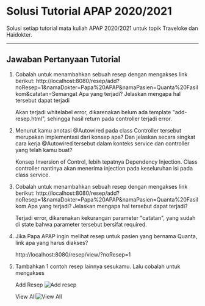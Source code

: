 # Solusi Tutorial APAP 2020/2021
Solusi setiap tutorial mata kuliah APAP 2020/2021 untuk topik Traveloke dan Haidokter.

---

## Jawaban Pertanyaan Tutorial 
1. Cobalah untuk menambahkan sebuah resep dengan mengakses link berikut:
   http://localhost:8080/resep/add?noResep=1&namaDokter=Papa%20APAP&namaPasien=Quanta%20Fasilkom&catatan=Semangat Apa yang terjadi? Jelaskan mengapa hal tersebut dapat terjadi

   Akan terjadi whitelabel error, dikarenakan belum ada template "add-resep.html", sehingga hasil return pada controller terjadi error.

2. Menurut kamu anotasi @Autowired pada class Controller tersebut merupakan implementasi dari konsep apa? Dan jelaskan secara singkat cara kerja @Autowired tersebut dalam konteks service dan controller yang telah kamu buat?

   Konsep Inversion of Control, lebih tepatnya Dependency Injection. Class controller nantinya akan menerima injection pada keseluruhan isi pada class service.
   
3. Cobalah untuk menambahkan sebuah resep dengan mengakses link berikut: http://localhost:8080/resep/add?noResep=1&namaDokter=Papa%20APAP&namaPasien=Quanta%20Fasilkom Apa yang terjadi? Jelaskan mengapa hal tersebut dapat terjadi?

   Terjadi error, dikarenakan kekurangan parameter "catatan", yang sudah di state bahwa parameter tersebut bersifat required.

4. Jika Papa APAP ingin melihat resep untuk pasien yang bernama Quanta, link apa yang harus diakses?

   http://localhost:8080/resep/view/?noResep=1
   
5. Tambahkan 1 contoh resep lainnya sesukamu. Lalu cobalah untuk mengakses
    
    Add Resep ![Add resep](https://i.ibb.co/jV3nwmB/tutorial-apap.png)
    
    View All![View All](https://i.ibb.co/X7BsVyj/tutorial-apap-2.png")